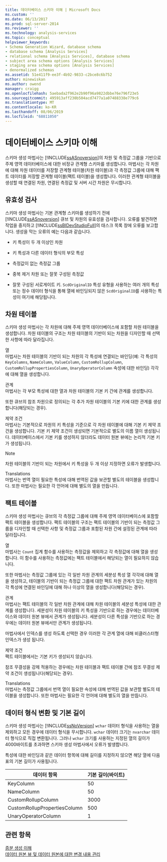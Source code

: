 ```yaml
---
title: 데이터베이스 스키마 이해 | Microsoft Docs
ms.custom: ''
ms.date: 06/13/2017
ms.prod: sql-server-2014
ms.reviewer: ''
ms.technology: analysis-services
ms.topic: conceptual
helpviewer_keywords:
- Schema Generation Wizard, database schema
- database schema [Analysis Services]
- relational schema [Analysis Services], database schema
- subject area schema options [Analysis Services]
- staging area schema options [Analysis Services]
- denormalized schemas
ms.assetid: 51e411f9-ee3f-4b92-9833-c2bce8c6b752
author: minewiskan
ms.author: owend
manager: craigg
ms.openlocfilehash: 5aebada2f962e2b90f96a9822dbbe76e796f23e5
ms.sourcegitcommit: 495913aff230b504acd7477a1a07488338e779c6
ms.translationtype: MT
ms.contentlocale: ko-KR
ms.lasthandoff: 08/06/2019
ms.locfileid: "68811050"
---
```

# <a name="understanding-the-database-schemas"></a>데이터베이스 스키마 이해
  스키마 생성 마법사는 [!INCLUDE[ssASnoversion](../../includes/ssasnoversion-md.md)]의 차원 및 측정값 그룹을 기반으로 주제 영역 데이터베이스에 대한 비정규 관계형 스키마를 생성합니다. 마법사는 각 차원에 대해 차원 데이터를 저장할 관계형 테이블(차원 테이블)과 각 측정값 그룹에 대해 팩트 데이터를 저장할 관계형 테이블(팩트 테이블)을 생성합니다. 이러한 관계형 테이블을 생성할 때 연결된 차원, 연결된 측정값 및 서버 시간 차원은 무시합니다.  
  
## <a name="validation"></a>유효성 검사  
 스키마 생성 마법사는 기본 관계형 스키마를 생성하기 전에 [!INCLUDE[ssASnoversion](../../includes/ssasnoversion-md.md)] 큐브 및 차원의 유효성을 검사합니다. 오류를 발견하면 작업을 중지하고 [!INCLUDE[ssBIDevStudioFull](../../includes/ssbidevstudiofull-md.md)]의 태스크 목록 창에 오류를 보고합니다. 생성을 막는 오류의 예는 다음과 같습니다.  
  
-   키 특성이 두 개 이상인 차원  
  
-   키 특성과 다른 데이터 형식의 부모 특성  
  
-   측정값이 없는 측정값 그룹  
  
-   중복 제거 차원 또는 잘못 구성된 측정값  
  
-   잘못 구성된 서로게이트 키. `ScdOriginalID` 특성 유형을 사용하는 여러 개의 특성 또는 정수 데이터 형식을 통해 열에 바인딩되지 않은 `ScdOriginalID`를 사용하는 특성이 여기에 해당됩니다.  
  
## <a name="dimension-tables"></a>차원 테이블  
 스키마 생성 마법사는 각 차원에 대해 주제 영역 데이터베이스에 포함할 차원 테이블을 생성합니다. 차원 테이블의 구조는 차원 테이블의 기반이 되는 차원을 디자인할 때 선택한 사항에 따라 달라집니다.  
  
 열  
 마법사는 차원 테이블의 기반이 되는 차원의 각 특성에 연결되는 바인딩(예: 각 특성의 `KeyColumns`, `NameColumn`, `ValueColumn`, `CustomRollupColumn`, `CustomRollupPropertiesColumn`, `UnaryOperatorColumn` 속성에 대한 바인딩) 각각에 대해 열을 생성합니다.  
  
 관계  
 마법사는 각 부모 특성에 대한 열과 차원 테이블의 기본 키 간에 관계를 생성합니다.  
  
 또한 큐브의 참조 차원으로 정의되는 각 추가 차원 테이블의 기본 키에 대한 관계를 생성합니다(해당되는 경우).  
  
 제약 조건  
 마법사는 기본적으로 차원의 키 특성을 기준으로 각 차원 테이블에 대해 기본 키 제약 조건을 생성합니다. 기본 키 제약 조건이 생성되면 기본적으로 별도의 이름 열이 생성됩니다. 데이터베이스에서 기본 키를 생성하지 않더라도 데이터 원본 뷰에는 논리적 기본 키가 생성됩니다.  
  
> [!NOTE]  
>  차원 테이블의 기반이 되는 차원에서 키 특성을 두 개 이상 지정하면 오류가 발생합니다.  
  
 Translations  
 마법사는 번역 열이 필요한 특성에 대해 번역된 값을 보관할 별도의 테이블을 생성합니다. 또한 마법사는 필요한 각 언어에 대해 별도의 열을 만듭니다.  
  
## <a name="fact-tables"></a>팩트 테이블  
 스키마 생성 마법사는 큐브의 각 측정값 그룹에 대해 주제 영역 데이터베이스에 포함할 팩트 테이블을 생성합니다. 팩트 테이블의 구조는 팩트 테이블의 기반이 되는 측정값 그룹을 디자인할 때 선택한 사항 및 측정값 그룹과 포함된 차원 간에 설정된 관계에 따라 달라집니다.  
  
 열  
 마법사는 `Count` 집계 함수를 사용하는 측정값을 제외하고 각 측정값에 대해 열을 생성합니다. 이 함수를 사용하는 측정값에는 팩트 테이블에서 해당되는 열이 필요하지 않습니다.  
  
 또한 마법사는 측정값 그룹에 있는 각 일반 차원 관계의 세분성 특성 열 각각에 대해 열을 생성하고, 테이블의 기반이 되는 측정값 그룹에 대한 팩트 차원 관계가 있는 차원의 각 특성에 연결된 바인딩에 대해 하나 이상의 열을 생성합니다(해당되는 경우).  
  
 관계  
 마법사는 팩트 테이블의 각 일반 차원 관계에 대해 차원 테이블의 세분성 특성에 대한 관계를 생성합니다. 세분성이 차원 테이블의 키 특성을 기반으로 하는 경우에는 데이터베이스와 데이터 원본 뷰에서 관계가 생성됩니다. 세분성이 다른 특성을 기반으로 하는 경우에는 데이터 원본 뷰에서만 관계가 생성됩니다.  
  
 마법사에서 인덱스를 생성 하도록 선택한 경우 이러한 각 관계 열에 대해 비클러스터형 인덱스가 생성 됩니다.  
  
 제약 조건  
 팩트 테이블에서는 기본 키가 생성되지 않습니다.  
  
 참조 무결성을 강제 적용하는 경우에는 차원 테이블과 팩트 테이블 간에 참조 무결성 제약 조건이 생성됩니다(해당되는 경우).  
  
 Translations  
 마법사는 측정값 그룹에서 번역 열이 필요한 속성에 대해 번역된 값을 보관할 별도의 테이블을 생성합니다. 또한 마법사는 필요한 각 언어에 대해 별도의 열을 만듭니다.  
  
## <a name="data-type-conversion-and-default-lengths"></a>데이터 형식 변환 및 기본 길이  
 스키마 생성 마법사는 [!INCLUDE[ssNoVersion](../../includes/ssnoversion-md.md)] `wchar` 데이터 형식을 사용하는 열을 제외하고 모든 경우에 데이터 형식을 무시합니다. `wchar` 데이터 크기는 `nvarchar` 데이터 형식으로 직접 변환됩니다. 그러나 `wchar` 크기를 사용하는 지정된 열의 길이가 4000바이트를 초과하면 스키마 생성 마법사에서 오류가 발생합니다.  
  
 특성에 대한 바인딩과 같은 데이터 항목에 대해 길이를 지정하지 않으면 해당 열에 다음 표의 기본 길이가 사용됩니다.  
  
|데이터 항목|기본 길이(바이트)|  
|---------------|------------------------------|  
|KeyColumn|50|  
|NameColumn|50|  
|CustomRollupColumn|3000|  
|CustomRollupPropertiesColumn|500|  
|UnaryOperatorColumn|1|  
  
## <a name="see-also"></a>관련 항목  
 [증분 생성 이해](understanding-incremental-generation.md)   
 [데이터 원본 뷰 및 데이터 원본에 대한 변경 내용 관리](manage-changes-to-data-source-views-and-data-sources.md)  
  
  
